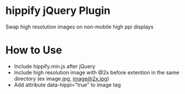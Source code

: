 hippify jQuery Plugin
=======
Swap high resolution images on non-mobile high ppi displays

How to Use
=======
- Include hippify.min.js after jQuery
- Include high resolution image with @2x before extention in the same directory (ex image.jpg, image@2x.jpg)
- Add attribute data-hippi="true" to image tag